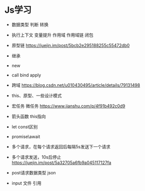 
# Js学习
+ 数据类型 判断 转换
+ 执行上下文 变量提升 作用域 作用域链 闭包
+ 原型链 https://juejin.im/post/5bcb2e295188255c55472db0
+ 继承
+ new
+ call bind apply
+ 跨域 https://blog.csdn.net/u010430495/article/details/79131498
+ this、原型、一些设计模式
+ 宏任务 微任务 https://www.jianshu.com/p/4f91b492c0d9


+ 箭头函数 this指向
+ let const区别
+ promise\await
+ 多个请求，在每个请求返回后每隔5s发送下一个请求
+ 多个请求发送，10s后停止 https://juejin.im/post/5a32705a6fb9a045117127fa
+ post请求数据类型 json
+ input 文件 引用
